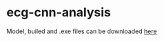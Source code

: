 # ecg-cnn-analysis

Model, builed and .exe files can be downloaded [here](https://drive.google.com/drive/folders/1QVVFL2aGnyibw0PcC9_YOeIF9H2ArtHy?usp=sharing)
